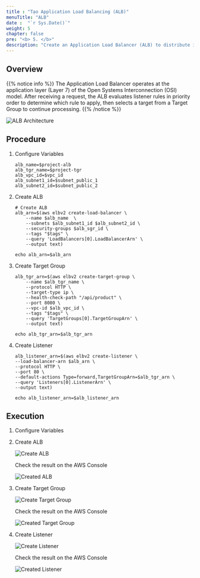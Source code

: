 ```yaml
---
title : "Tạo Application Load Balancing (ALB)"
menuTitle: "ALB"
date :  "`r Sys.Date()`" 
weight: 5
chapter: false
pre: "<b> 5. </b>"
description: "Create an Application Load Balancer (ALB) to distribute incoming traffic across multiple targets."
---
```


## Overview

{{% notice info %}}
The Application Load Balancer operates at the application layer (Layer 7) of the Open Systems Interconnection (OSI) model. 
After receiving a request, the ALB evaluates listener rules in priority order to determine which rule to apply, then selects a target from a Target Group to continue processing.
{{% /notice %}}

![ALB Architecture](/fcj-workshop2/images/5-alb/introduce.png)

## Procedure

1. Configure Variables

    ```shell
    alb_name=$project-alb
    alb_tgr_name=$project-tgr
    alb_vpc_id=$vpc_id
    alb_subnet1_id=$subnet_public_1
    alb_subnet2_id=$subnet_public_2
    ```

2. Create ALB

    ```shell
    # Create ALB
    alb_arn=$(aws elbv2 create-load-balancer \
        --name $alb_name  \
        --subnets $alb_subnet1_id $alb_subnet2_id \
        --security-groups $alb_sgr_id \
        --tags "$tags" \
        --query 'LoadBalancers[0].LoadBalancerArn' \
        --output text)

    echo alb_arn=$alb_arn
    ```

3. Create Target Group

    ```shell
    alb_tgr_arn=$(aws elbv2 create-target-group \
        --name $alb_tgr_name \
        --protocol HTTP \
        --target-type ip \
        --health-check-path "/api/product" \
        --port 8080 \
        --vpc-id $alb_vpc_id \
        --tags "$tags" \
        --query 'TargetGroups[0].TargetGroupArn' \
        --output text)
    
    echo alb_tgr_arn=$alb_tgr_arn
    ```

4. Create Listener

    ```shell
    alb_listener_arn=$(aws elbv2 create-listener \
    --load-balancer-arn $alb_arn \
    --protocol HTTP \
    --port 80 \
    --default-actions Type=forward,TargetGroupArn=$alb_tgr_arn \
    --query 'Listeners[0].ListenerArn' \
    --output text)

    echo alb_listener_arn=$alb_listener_arn
    ```

## Execution

1. Configure Variables

2. Create ALB

    ![Create ALB](/fcj-workshop2/images/5-alb/5.1.png)

    Check the result on the AWS Console

    ![Created ALB](/fcj-workshop2/images/5-alb/5.2.png)

3. Create Target Group

    ![Create Target Group](/fcj-workshop2/images/5-alb/5.3.png)

    Check the result on the AWS Console

    ![Created Target Group](/fcj-workshop2/images/5-alb/5.4.png)

4. Create Listener

   ![Create Listener](/fcj-workshop2/images/5-alb/5.5.png)

    Check the result on the AWS Console

    ![Created Listener](/fcj-workshop2/images/5-alb/5.6.png)